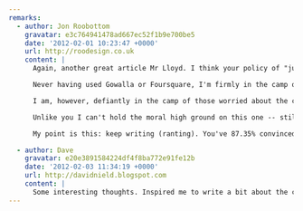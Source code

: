 ```yaml
---
remarks:
  - author: Jon Roobottom
    gravatar: e3c764941478ad667ec52f1b9e700be5
    date: '2012-02-01 10:23:47 +0000'
    url: http://roodesign.co.uk
    content: |
      Again, another great article Mr Lloyd. I think your policy of "just post it" is really working out for you.

      Never having used Gowalla or Foursquare, I'm firmly in the camp of those who don't get why anyone would bother -- but, as their success shows -- people obviously do.

      I am, however, defiantly in the camp of those worried about the cancer-like growth of Facebook and it's underhand methods of buying up everyone in sight and their use of tracking cookies on every site they can get their grubby little hands on.

      Unlike you I can't hold the moral high ground on this one -- still being a Facebook user myself. One day, I hope to cut out that particular nasty little habit. But that doesn't mean I don't support your ideals.

      My point is this: keep writing (ranting). You've 87.35% convinced me that I should delete my facebook account.

  - author: Dave
    gravatar: e20e3891584224df4f8ba772e91fe12b
    date: '2012-02-03 11:34:19 +0000'
    url: http://davidnield.blogspot.com
    content: |
      Some interesting thoughts. Inspired me to write a bit about the check-in: <http://davidnield.blogspot.com/2012/02/check-ins-whats-point.html>.
---
```

